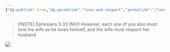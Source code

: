 ```yaml
---
{"dg-publish":true,"dg-permalink":"love-and-respect","permalink":"/love-and-respect/","created":"","updated":""}
---
```



> [!NOTE] Ephesians 5:33 (NIV)
> However, each one of you also must love his wife as he loves himself, and the wife must respect her husband.

![](https://res.cloudinary.com/dt9hlo5sw/image/upload/w_0.5/v1678851784/obsidian/image_utxsvd.png)


